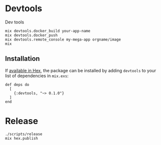# Devtools

Dev tools

```
mix devtools.docker_build your-app-name
mix devtools.docker_push
mix devtools.remote_console my-mega-app orgname/image
mix 
```

## Installation

If [available in Hex](https://hex.pm/docs/publish), the package can be installed
by adding `devtools` to your list of dependencies in `mix.exs`:

```
def deps do
  [
    {:devtools, "~> 0.1.0"}
  ]
end
```

# Release

```
./scripts/release
mix hex.publish
```

